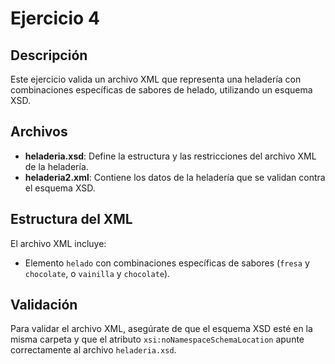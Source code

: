 # Ejercicio 4

## Descripción
Este ejercicio valida un archivo XML que representa una heladería con combinaciones específicas de sabores de helado, utilizando un esquema XSD.

## Archivos
- **heladeria.xsd**: Define la estructura y las restricciones del archivo XML de la heladería.
- **heladeria2.xml**: Contiene los datos de la heladería que se validan contra el esquema XSD.

## Estructura del XML
El archivo XML incluye:
- Elemento `helado` con combinaciones específicas de sabores (`fresa` y `chocolate`, o `vainilla` y `chocolate`).

## Validación
Para validar el archivo XML, asegúrate de que el esquema XSD esté en la misma carpeta y que el atributo `xsi:noNamespaceSchemaLocation` apunte correctamente al archivo `heladeria.xsd`.
